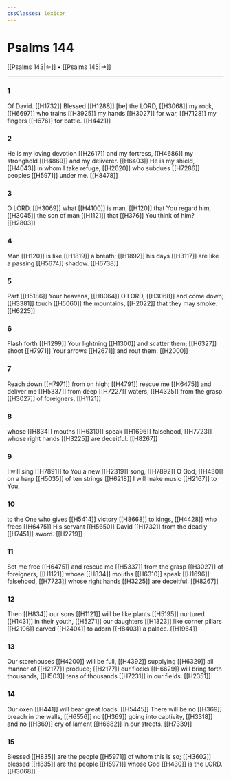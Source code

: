 ```yaml
---
cssClasses: lexicon
---
```


# Psalms 144

[[Psalms 143|←]] • [[Psalms 145|→]]

---

### 1
Of David. [[H1732]] Blessed [[H1288]] [be] the LORD, [[H3068]] my rock, [[H6697]] who trains [[H3925]] my hands [[H3027]] for war, [[H7128]] my fingers [[H676]] for battle. [[H4421]]

### 2
He is my loving devotion [[H2617]] and my fortress, [[H4686]] my stronghold [[H4869]] and my deliverer. [[H6403]] He is my shield, [[H4043]] in whom I take refuge, [[H2620]] who subdues [[H7286]] peoples [[H5971]] under me. [[H8478]]

### 3
O LORD, [[H3069]] what [[H4100]] is man, [[H120]] that You regard him, [[H3045]] the son of man [[H1121]] that [[H376]] You think of him? [[H2803]]

### 4
Man [[H120]] is like [[H1819]] a breath; [[H1892]] his days [[H3117]] are like a passing [[H5674]] shadow. [[H6738]]

### 5
Part [[H5186]] Your heavens, [[H8064]] O LORD, [[H3068]] and come down; [[H3381]] touch [[H5060]] the mountains, [[H2022]] that they may smoke. [[H6225]]

### 6
Flash forth [[H1299]] Your lightning [[H1300]] and scatter them; [[H6327]] shoot [[H7971]] Your arrows [[H2671]] and rout them. [[H2000]]

### 7
Reach down [[H7971]] from on high; [[H4791]] rescue me [[H6475]] and deliver me [[H5337]] from deep [[H7227]] waters, [[H4325]] from the grasp [[H3027]] of foreigners, [[H1121]]

### 8
whose [[H834]] mouths [[H6310]] speak [[H1696]] falsehood, [[H7723]] whose right hands [[H3225]] are deceitful. [[H8267]]

### 9
I will sing [[H7891]] to You  a new [[H2319]] song, [[H7892]] O God; [[H430]] on a harp [[H5035]] of ten strings [[H6218]] I will make music [[H2167]] to You, 

### 10
to the One who gives [[H5414]] victory [[H8668]] to kings, [[H4428]] who frees [[H6475]] His servant [[H5650]] David [[H1732]] from the deadly [[H7451]] sword. [[H2719]]

### 11
Set me free [[H6475]] and rescue me [[H5337]] from the grasp [[H3027]] of foreigners, [[H1121]] whose [[H834]] mouths [[H6310]] speak [[H1696]] falsehood, [[H7723]] whose right hands [[H3225]] are deceitful. [[H8267]]

### 12
Then [[H834]] our sons [[H1121]] will be like plants [[H5195]] nurtured [[H1431]] in their youth, [[H5271]] our daughters [[H1323]] like corner pillars [[H2106]] carved [[H2404]] to adorn [[H8403]] a palace. [[H1964]]

### 13
Our storehouses [[H4200]] will be full, [[H4392]] supplying [[H6329]] all manner of [[H2177]] produce; [[H2177]] our flocks [[H6629]] will bring forth thousands, [[H503]] tens of thousands [[H7231]] in our fields. [[H2351]]

### 14
Our oxen [[H441]] will bear great loads. [[H5445]] There will be no [[H369]] breach in the walls, [[H6556]] no [[H369]] going into captivity, [[H3318]] and no [[H369]] cry of lament [[H6682]] in our streets. [[H7339]]

### 15
Blessed [[H835]] are the people [[H5971]] of whom this is so; [[H3602]] blessed [[H835]] are the people [[H5971]] whose God [[H430]] is the LORD. [[H3068]]

